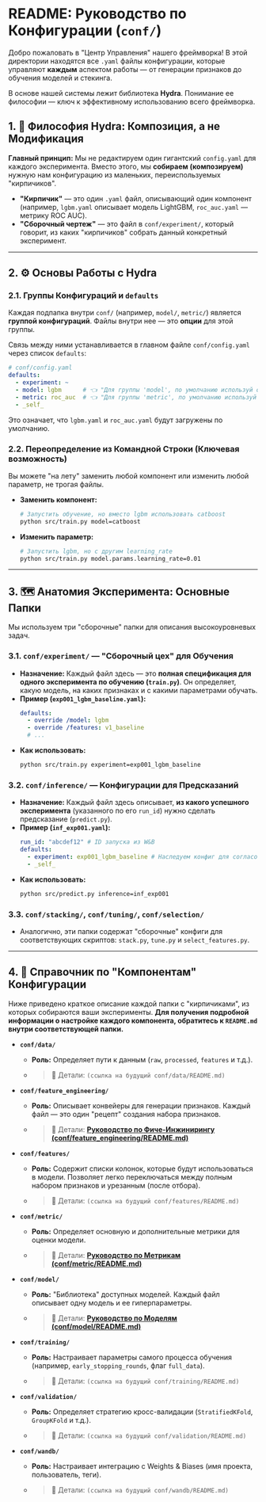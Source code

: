 # README: Руководство по Конфигурации (`conf/`)

Добро пожаловать в "Центр Управления" нашего фреймворка! В этой директории находятся все `.yaml` файлы конфигурации, которые управляют **каждым** аспектом работы — от генерации признаков до обучения моделей и стекинга.

В основе нашей системы лежит библиотека **Hydra**. Понимание ее философии — ключ к эффективному использованию всего фреймворка.

## 1. 🎯 Философия Hydra: Композиция, а не Модификация

**Главный принцип:** Мы не редактируем один гигантский `config.yaml` для каждого эксперимента. Вместо этого, мы **собираем (композируем)** нужную нам конфигурацию из маленьких, переиспользуемых "кирпичиков".

*   **"Кирпичик"** — это один `.yaml` файл, описывающий один компонент (например, `lgbm.yaml` описывает модель LightGBM, `roc_auc.yaml` — метрику ROC AUC).
*   **"Сборочный чертеж"** — это файл в `conf/experiment/`, который говорит, из каких "кирпичиков" собрать данный конкретный эксперимент.

---

## 2. ⚙️ Основы Работы с Hydra

### 2.1. Группы Конфигураций и `defaults`

Каждая подпапка внутри `conf/` (например, `model/`, `metric/`) является **группой конфигураций**. Файлы внутри нее — это **опции** для этой группы.

Связь между ними устанавливается в главном файле `conf/config.yaml` через список `defaults`:

```yaml
# conf/config.yaml
defaults:
  - experiment: ~
  - model: lgbm      # 👈 "Для группы 'model', по умолчанию используй опцию 'lgbm'"
  - metric: roc_auc  # 👈 "Для группы 'metric', по умолчанию используй опцию 'roc_auc'"
  - _self_
```
Это означает, что `lgbm.yaml` и `roc_auc.yaml` будут загружены по умолчанию.

### 2.2. Переопределение из Командной Строки (Ключевая возможность)

Вы можете "на лету" заменить любой компонент или изменить любой параметр, не трогая файлы.

*   **Заменить компонент:**
    ```bash
    # Запустить обучение, но вместо lgbm использовать catboost
    python src/train.py model=catboost
    ```

*   **Изменить параметр:**
    ```bash
    # Запустить lgbm, но с другим learning_rate
    python src/train.py model.params.learning_rate=0.01
    ```

---

## 3. 🗺️ Анатомия Эксперимента: Основные Папки

Мы используем три "сборочные" папки для описания высокоуровневых задач.

### 3.1. `conf/experiment/` — "Сборочный цех" для Обучения

*   **Назначение:** Каждый файл здесь — это **полная спецификация для одного эксперимента по обучению (`train.py`)**. Он определяет, какую модель, на каких признаках и с какими параметрами обучать.
*   **Пример (`exp001_lgbm_baseline.yaml`):**
    ```yaml
    defaults:
      - override /model: lgbm
      - override /features: v1_baseline
      # ...
    ```
*   **Как использовать:**
    ```bash
    python src/train.py experiment=exp001_lgbm_baseline
    ```

### 3.2. `conf/inference/` — Конфигурации для Предсказаний

*   **Назначение:** Каждый файл здесь описывает, **из какого успешного эксперимента** (указанного по его `run_id`) нужно сделать предсказание (`predict.py`).
*   **Пример (`inf_exp001.yaml`):**
    ```yaml
    run_id: "abcdef12" # ID запуска из W&B
    defaults:
      - experiment: exp001_lgbm_baseline # Наследуем конфиг для согласованности
      - _self_
    ```
*   **Как использовать:**
    ```bash
    python src/predict.py inference=inf_exp001
    ```

### 3.3. `conf/stacking/`, `conf/tuning/`, `conf/selection/`

*   Аналогично, эти папки содержат "сборочные" конфиги для соответствующих скриптов: `stack.py`, `tune.py` и `select_features.py`.

---

## 4. 🧱 Справочник по "Компонентам" Конфигурации

Ниже приведено краткое описание каждой папки с "кирпичиками", из которых собираются ваши эксперименты. **Для получения подробной информации о настройке каждого компонента, обратитесь к `README.md` внутри соответствующей папки.**

*   **`conf/data/`**
    *   **Роль:** Определяет пути к данным (`raw`, `processed`, `features` и т.д.).
    *   > 📖 Детали: `(ссылка на будущий conf/data/README.md)`

*   **`conf/feature_engineering/`**
    *   **Роль:** Описывает конвейеры для генерации признаков. Каждый файл — это один "рецепт" создания набора признаков.
    *   > 📖 Детали: **[Руководство по Фиче-Инжинирингу (conf/feature_engineering/README.md)](./feature_engineering/README.md)**

*   **`conf/features/`**
    *   **Роль:** Содержит списки колонок, которые будут использоваться в модели. Позволяет легко переключаться между полным набором признаков и урезанным (после отбора).
    *   > 📖 Детали: `(ссылка на будущий conf/features/README.md)`

*   **`conf/metric/`**
    *   **Роль:** Определяет основную и дополнительные метрики для оценки модели.
    *   > 📖 Детали: **[Руководство по Метрикам (conf/metric/README.md)](./metric/README.md)**

*   **`conf/model/`**
    *   **Роль:** "Библиотека" доступных моделей. Каждый файл описывает одну модель и ее гиперпараметры.
    *   > 📖 Детали: **[Руководство по Моделям (conf/model/README.md)](./model/README.md)**

*   **`conf/training/`**
    *   **Роль:** Настраивает параметры самого процесса обучения (например, `early_stopping_rounds`, флаг `full_data`).
    *   > 📖 Детали: `(ссылка на будущий conf/training/README.md)`

*   **`conf/validation/`**
    *   **Роль:** Определяет стратегию кросс-валидации (`StratifiedKFold`, `GroupKFold` и т.д.).
    *   > 📖 Детали: `(ссылка на будущий conf/validation/README.md)`

*   **`conf/wandb/`**
    *   **Роль:** Настраивает интеграцию с Weights & Biases (имя проекта, пользователь, теги).
    *   > 📖 Детали: `(ссылка на будущий conf/wandb/README.md)`